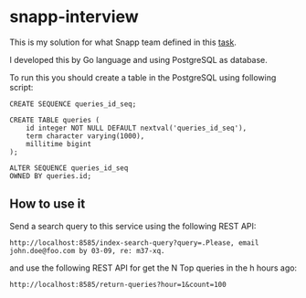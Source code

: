 # snapp-interview
This is my solution for what Snapp team defined in this [task](https://github.com/AliKarami/interview-tasks/tree/master/term-frequency).

I developed this by Go language and using PostgreSQL as database.

To run this you should create a table in the PostgreSQL using following script:
```
CREATE SEQUENCE queries_id_seq;

CREATE TABLE queries (
    id integer NOT NULL DEFAULT nextval('queries_id_seq'),
	term character varying(1000),
	millitime bigint
);

ALTER SEQUENCE queries_id_seq
OWNED BY queries.id;
```
## How to use it
Send a search query to this service using the following REST API:
```
http://localhost:8585/index-search-query?query=.Please, email john.doe@foo.com by 03-09, re: m37-xq.
```
and use the following REST API for get the N Top queries in the h hours ago:
```
http://localhost:8585/return-queries?hour=1&count=100
```